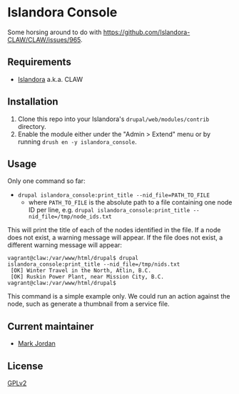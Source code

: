 # Islandora Console

Some horsing around to do with https://github.com/Islandora-CLAW/CLAW/issues/965.

## Requirements

* [Islandora](https://github.com/Islandora-CLAW/islandora) a.k.a. CLAW

## Installation

1. Clone this repo into your Islandora's `drupal/web/modules/contrib` directory.
1. Enable the module either under the "Admin > Extend" menu or by running `drush en -y islandora_console`.

## Usage

Only one command so far:

* `drupal islandora_console:print_title --nid_file=PATH_TO_FILE`
   * where `PATH_TO_FILE` is the absolute path to a file containing one node ID per line, e.g. `drupal islandora_console:print_title --nid_file=/tmp/node_ids.txt`

This will print the title of each of the nodes identified in the file. If a node does not exist, a warning message will appear. If the file does not exist, a different warning message will appear:

```
vagrant@claw:/var/www/html/drupal$ drupal islandora_console:print_title --nid_file=/tmp/nids.txt
 [OK] Winter Travel in the North, Atlin, B.C.                                                                           
 [OK] Ruskin Power Plant, near Mission City, B.C.                                                                       
vagrant@claw:/var/www/html/drupal$ 
```

This command is a simple example only. We could run an action against the node, such as generate a thumbnail from a service file.

## Current maintainer

* [Mark Jordan](https://github.com/mjordan)

## License

[GPLv2](http://www.gnu.org/licenses/gpl-2.0.txt)


